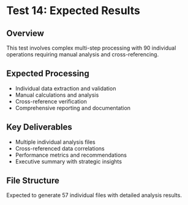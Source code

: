 # Test 14: Expected Results

## Overview
This test involves complex multi-step processing with 90 individual operations requiring manual analysis and cross-referencing.

## Expected Processing
- Individual data extraction and validation
- Manual calculations and analysis  
- Cross-reference verification
- Comprehensive reporting and documentation

## Key Deliverables  
- Multiple individual analysis files
- Cross-referenced data correlations
- Performance metrics and recommendations
- Executive summary with strategic insights

## File Structure
Expected to generate 57 individual files with detailed analysis results.
